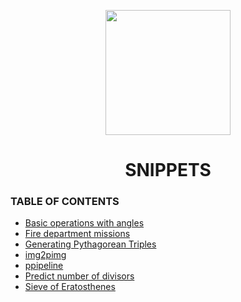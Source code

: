 <p align="center"><img width="200" src="https://upload.wikimedia.org/wikipedia/commons/7/70/RightBrainDominant.jpg"></p>
<h1 align="center">SNIPPETS</h1>

### TABLE OF CONTENTS

- [Basic operations with angles](basic_operations_with_angles/basic_operations_with_angles.ipynb)
- [Fire department missions](fire_department_missions/missions.ipynb)
- [Generating Pythagorean Triples](generating_pythagorean_triples/generating_pythagorean_triples.ipynb)
- [img2pimg](img2pimg/)
- [ppipeline](ppipeline/)
- [Predict number of divisors](predict_number_of_divisors/predict_number_of_divisors.ipynb)
- [Sieve of Eratosthenes](sieve_of_eratosthenes/sieve_of_eratosthenes.ipynb)